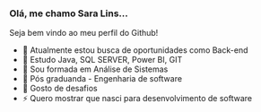 ### Olá, me chamo Sara Lins...

Seja bem vindo ao meu perfil do Github!

- 🔭 Atualmente estou busca de oportunidades como Back-end
- 🌱 Estudo Java, SQL SERVER, Power BI, GIT
- 👯 Sou formada em Análise de Sistemas
- 🤔 Pós graduanda - Engenharia de software
- 💬 Gosto de desafios
- ⚡ Quero mostrar que nasci para desenvolvimento de software
